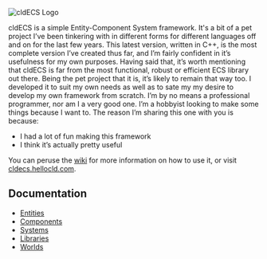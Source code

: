 ![cldECS Logo](http://cldecs.hellocld.com/gfx/cldECS-logo.png)

cldECS is a simple Entity-Component System framework. It's a bit of a pet project I’ve been tinkering with in different forms for different languages off and on for the last few years. This latest version, written in C++, is the most complete version I’ve created thus far, and I’m fairly confident in it’s usefulness for my own purposes. Having said that, it’s worth mentioning that cldECS is far from the most functional, robust or efficient ECS library out there. Being the pet project that it is, it’s likely to remain that way too. I developed it to suit my own needs as well as to sate my my desire to develop my own framework from scratch. I’m by no means a professional programmer, nor am I a very good one. I’m a hobbyist looking to make some things because I want to. The reason I’m sharing this one with you is because: 
* I had a lot of fun making this framework
* I think it’s actually pretty useful

You can peruse the [wiki](https://github.com/hellocld/CLD-ECS/wiki/Home) for more information on how to use it, or visit [cldecs.hellocld.com](http://cldecs.hellocld.com).

## Documentation
* [Entities](https://github.com/hellocld/CLD-ECS/wiki/Entities)
* [Components](https://github.com/hellocld/CLD-ECS/wiki/Components)
* [Systems](https://github.com/hellocld/CLD-ECS/wiki/Systems)
* [Libraries](https://github.com/hellocld/CLD-ECS/wiki/Libraries)
* [Worlds](https://github.com/hellocld/CLD-ECS/wiki/Worlds)
